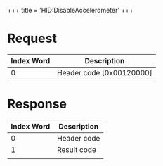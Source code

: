 +++
title = 'HID:DisableAccelerometer'
+++

# Request

| Index Word | Description                |
|------------|----------------------------|
| 0          | Header code \[0x00120000\] |

# Response

| Index Word | Description |
|------------|-------------|
| 0          | Header code |
| 1          | Result code |
|            |             |
